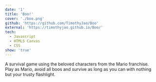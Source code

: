 ```yaml
---
date: '1'
title: 'Boo!'
cover: './boo.png'
github: 'https://github.com/TimothyJao/Boo'
external: 'https://timothyjao.github.io/Boo/'
tech:
  - Javascript
  - HTML5 Canvas
  - CSS
show: 'true'
---
```


A survival game using the beloved characters from the Mario franchise. Play as Mario, avoid all boos and survive as long as you can with nothing but your trusty flashlight.
